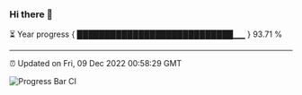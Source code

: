 ### Hi there 👋

⏳ Year progress { ████████████████████████████▁▁ } 93.71 %

---

⏰ Updated on Fri, 09 Dec 2022 00:58:29 GMT

![Progress Bar CI](https://github.com/liununu/liununu/workflows/Progress%20Bar%20CI/badge.svg)
